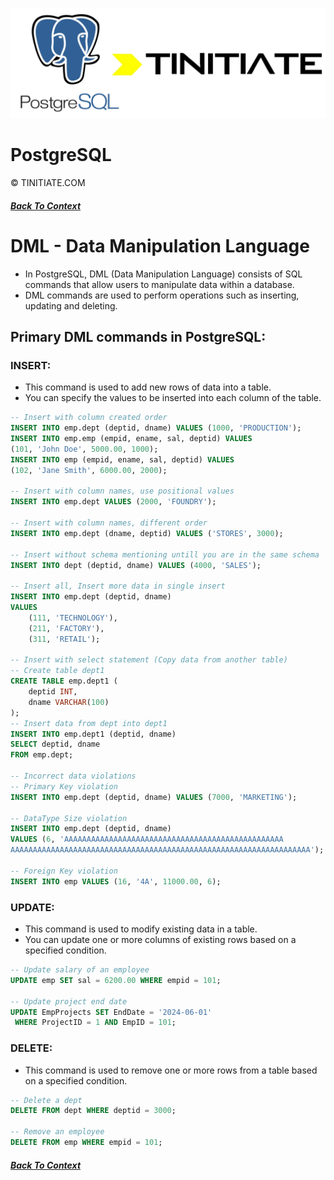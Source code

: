 ![PostgreSQL Tinitiate Image](postgresql_tinitiate.png)

# PostgreSQL
&copy; TINITIATE.COM

##### [Back To Context](./README.md)

# DML - Data Manipulation Language
* In PostgreSQL, DML (Data Manipulation Language) consists of SQL commands that allow users to manipulate data within a database.
* DML commands are used to perform operations such as inserting, updating and  deleting.

## Primary DML commands in PostgreSQL:
### INSERT:
* This command is used to add new rows of data into a table.
* You can specify the values to be inserted into each column of the table.
```sql
-- Insert with column created order
INSERT INTO emp.dept (deptid, dname) VALUES (1000, 'PRODUCTION');
INSERT INTO emp.emp (empid, ename, sal, deptid) VALUES
(101, 'John Doe', 5000.00, 1000);
INSERT INTO emp (empid, ename, sal, deptid) VALUES
(102, 'Jane Smith', 6000.00, 2000);

-- Insert with column names, use positional values
INSERT INTO emp.dept VALUES (2000, 'FOUNDRY');

-- Insert with column names, different order
INSERT INTO emp.dept (dname, deptid) VALUES ('STORES', 3000);

-- Insert without schema mentioning untill you are in the same schema
INSERT INTO dept (deptid, dname) VALUES (4000, 'SALES');

-- Insert all, Insert more data in single insert
INSERT INTO emp.dept (deptid, dname)
VALUES 
    (111, 'TECHNOLOGY'),
    (211, 'FACTORY'),
    (311, 'RETAIL');

-- Insert with select statement (Copy data from another table)
-- Create table dept1
CREATE TABLE emp.dept1 (
    deptid INT,
    dname VARCHAR(100)
);
-- Insert data from dept into dept1
INSERT INTO emp.dept1 (deptid, dname)
SELECT deptid, dname
FROM emp.dept;

-- Incorrect data violations
-- Primary Key violation
INSERT INTO emp.dept (deptid, dname) VALUES (7000, 'MARKETING');

-- DataType Size violation
INSERT INTO emp.dept (deptid, dname) 
VALUES (6, 'AAAAAAAAAAAAAAAAAAAAAAAAAAAAAAAAAAAAAAAAAAAAAAAAA
AAAAAAAAAAAAAAAAAAAAAAAAAAAAAAAAAAAAAAAAAAAAAAAAAAAAAAAAAAAAAAAAAAA');

-- Foreign Key violation
INSERT INTO emp VALUES (16, '4A', 11000.00, 6);
```

### UPDATE:
* This command is used to modify existing data in a table.
* You can update one or more columns of existing rows based on a specified condition.
```sql
-- Update salary of an employee
UPDATE emp SET sal = 6200.00 WHERE empid = 101;

-- Update project end date
UPDATE EmpProjects SET EndDate = '2024-06-01'
 WHERE ProjectID = 1 AND EmpID = 101;
```

### DELETE:
* This command is used to remove one or more rows from a table based on a specified condition.
```sql
-- Delete a dept
DELETE FROM dept WHERE deptid = 3000;

-- Remove an employee
DELETE FROM emp WHERE empid = 101;
```

##### [Back To Context](./README.md)